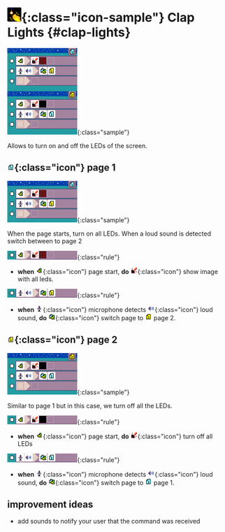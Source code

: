 # ![Clap lights icon](../images/generated/icon_sample_clap_lights.png){:class="icon-sample"} Clap Lights {#clap-lights}

![Clap lights MicroCode program](../images/generated/sample_clap_lights.png){:class="sample"}

Allows to turn on and off the LEDs of the screen.

## ![page 1](../images/generated/icon_M1.png){:class="icon"} page 1

![clap lights page 1](../images/generated/sample_clap_lights_page_1.png){:class="sample"}

When the page starts, turn on all LEDs.
When a loud sound is detected switch between to page 2

![when page starts, do paint all leds](../images/generated/sample_clap_lights_page_1_rule_1.png){:class="rule"}

-   **when** ![page start](../images/generated/icon_S1.png){:class="icon"} page start, **do** ![screen](../images/generated/icon_A5.png){:class="icon"} show image with all leds.

![when loud sond, do switch to page 2](../images/generated/sample_clap_lights_page_1_rule_2.png){:class="rule"}

-   **when** ![microphone](../images/generated/icon_S8.png){:class="icon"} microphone detects ![loud](../images/generated/icon_F15.png){:class="icon"} loud sound, **do** ![switch page](../images/generated/icon_A1.png){:class="icon"} switch page to ![page 2](../images/generated/icon_M2.png) page 2.

## ![page 2](../images/generated/icon_M2.png){:class="icon"} page 2

![clap lights page 2](../images/generated/sample_clap_lights_page_2.png){:class="sample"}

Similar to page 1 but in this case, we turn off all the LEDs.

![when page starts, do turn off all LEDs](../images/generated/sample_clap_lights_page_2_rule_1.png){:class="rule"}

-   **when** ![page start](../images/generated/icon_S1.png){:class="icon"} page start, **do** ![screen](../images/generated/icon_A5.png){:class="icon"} turn off all LEDs

![when loud sond, do switch to page 2](../images/generated/sample_clap_lights_page_2_rule_2.png){:class="rule"}

-   **when** ![microphone](../images/generated/icon_S8.png){:class="icon"} microphone detects ![loud](../images/generated/icon_F15.png){:class="icon"} loud sound, **do** ![switch page](../images/generated/icon_A1.png){:class="icon"} switch page to ![page 2](../images/generated/icon_M1.png) page 1.

## improvement ideas

-   add sounds to notify your user that the command was received
